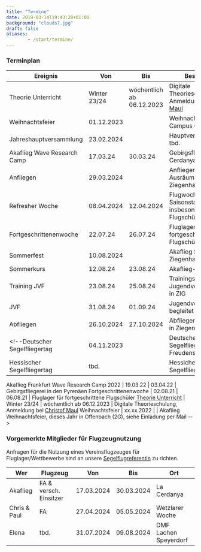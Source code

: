 ```yaml
---
title: "Termine"
date: 2019-03-14T19:43:28+01:00
background: "clouds7.jpg"
draft: false
aliases:
        - /start/termine/
---
```


### Terminplan

**Ereignis** | **Von** | **Bis** | **Beschreibung**
---- | ---- | ---- | ----
Theorie Unterricht | Winter 23/24 | wöchentlich ab 06.12.2023 | Digitale Theorieschulung, Anmeldung bei [Christof Maul](/kontakt#Ansprechpartner)
Weihnachtsfeier | 01.12.2023 | | Weihnachtsfeier am Campus Ginnheim
Jahreshauptversammlung | 23.02.2024 | | Hauptversammlung, Ort tbd.
Akaflieg Wave Research Camp | 17.03.24 | 30.03.24 | Gebirgsfliegen in La Cerdanya
Anfliegen | 29.03.2024 | | Anfliegen und Ausräumen in Ziegenhain am Karfreitag
Refresher Woche | 08.04.2024 | 12.04.2024 | Flugwoche zum Saisonstart, insbesondere für Flugschüler
Fortgeschrittenenwoche | 22.07.24 | 26.07.24 | Fluglager für fortgeschrittene Flugschüler
Sommerfest | 10.08.2024 | | Akaflieg Sommerfest in Ziegenhain
Sommerkurs | 12.08.24 | 23.08.24 | Akaflieg-Anfängerkurs
Training JVF | 23.08.24 | 25.08.24 | Trainingslager für Jugendvergleichsfliegen in ZIG
JVF | 31.08.24 | 01.09.24 | Jugendvergleichsfliegen, begleitet von Uli
Abfliegen | 26.10.2024 | 27.10.2024 | Abfliegen und Einräumen in Ziegenhain
<!--Deutscher Segelfliegertag | 04.11.2023 | | Deutscher Segelfliegertag in Freudenstadt (BW)
Hessischer Segelfliegertag | tbd. | | Hessicher Segelfliegertag

Akaflieg Frankfurt Wave Research Camp 2022 | 19.03.22 | 03.04.22 | Gebirgsfliegerei in den Pyrenäen
Fortgeschrittenenwoche | 02.08.21 | 06.08.21 | Fluglager für fortgeschrittene Flugschüler
[Theorie Unterricht](https://chmaul.de/theory) | Winter 23/24 | wöchentlich ab 06.12.2023 | Digitale Theorieschulung, Anmeldung bei [Christof Maul](/kontakt#Ansprechpartner)
Weihnachtsfeier | xx.xx.2022 | | Akaflieg Weihnachtsfeier, dieses Jahr in Offenbach (2G), siehe Einladung per Mail -->

### Vorgemerkte Mitglieder für Flugzeugnutzung
Anfragen für die Nutzung eines Vereinsflugzeuges für Fluglager/Wettbewerbe sind an unsere [Segelflugreferentin](/kontakt/#Ansprechpartner) zu richten.

**Wer** | **Flugzeug** | **Von** | **Bis** | **Ort**
---- | ---- | ---- | ---- | ----
Akaflieg | FA & versch. Einsitzer | 17.03.2024 | 30.03.2024 | La Cerdanya
Chris & Paul | FA | 27.04.2024 | 05.05.2024 | Wetzlarer Woche
Elena | tbd. | 31.07.2024 | 09.08.2024 | DMF Lachen Speyerdorf
